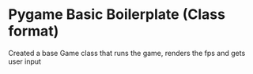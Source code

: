 # Pygame Basic Boilerplate (Class format)

Created a base Game class that runs the game, renders the fps and gets user input
